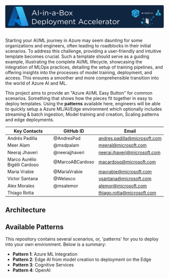 ## <img src="Assets/images/aiinabox.png" alt="FTA AI-in-a-Box: Deployment Accelerator" style="float: left; margin-right:10px;" />
&nbsp;

Starting your AI/ML journey in Azure may seem daunting for some organizations and engineers, often leading to roadblocks in their initial scenarios. To address this challenge, providing a user-friendly and intuitive template becomes crucial. Such a template should serve as a guiding example, illustrating the complete AI/ML lifecycle, showcasing the integration of MLOps practices, detailing the setup of training pipelines, and offering insights into the processes of model training, deployment, and access. This ensures a smoother and more comprehensible transition into the world of Azure AI and ML.

This project aims to provide an "Azure AI/ML Easy Button" for common scenarios. Something that shows how the pieces fit together in easy to deploy templates. Using the **patterns** available here, engineers will be able to quickly setup a Azure ML/AI/Edge environment which optionally includes streaming & batch ingestion, Model training and creation, Scaling patterns and edge deployments.

| Key Contacts | GitHub ID | Email |
|--------------|------|-----------|
| Andrés Padilla | @AndresPad | andres.padilla@microsoft.com | 
| Meer Alam | @msdpalam | meeral@microsoft.com | 
| Neeraj Jhaveri | @neerajjhaveri | neeraj.jhaveri@microsoft.com |
| Marco Aurélio Bigélli Cardoso  | @MarcoABCardoso | macardoso@microsoft.com | 
| Maria Vrabie  | @MariaVrabie | mavrabie@microsoft.com | 
| Victor Santana | @Welasco | vsantana@microsoft.com |
| Alex Morales | @msalemor | alemor@microsoft.com |
| Thiago Rotta |  | thiago.rotta@microsoft.com |

## Architecture


## Available Patterns
This repository contains several scenarios, or, 'patterns' for you to deploy into your own environment. Below is a summary:
* **Pattern 1**: Azure ML Integration
* **Pattern 2**: Edge AI from model creation to deployment on the Edge
* **Pattern 3**: Cognitive Services
* **Pattern 4**: OpenAI

